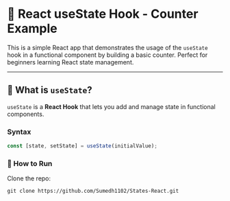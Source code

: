 # 🔢 React useState Hook - Counter Example

This is a simple React app that demonstrates the usage of the `useState` hook in a functional component by building a basic counter. Perfect for beginners learning React state management.

---

## 📘 What is `useState`?

`useState` is a **React Hook** that lets you add and manage state in functional components.

### Syntax

```js
const [state, setState] = useState(initialValue);
```

### 🚀 How to Run
Clone the repo:

```
git clone https://github.com/Sumedh1102/States-React.git
```
